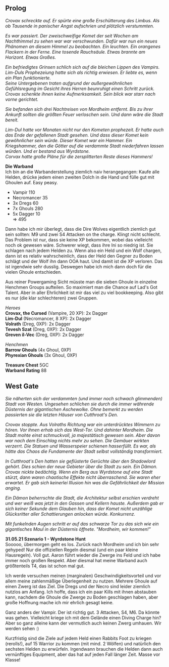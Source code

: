## Prolog
*Crovax schreckte auf. Er spürte eine große Erschütterung des Limbus. Als ob Tausende in panischer Angst aufschrien und plötzlich verstummten.*  

*Es war passiert. Der zweischweifige Komet der seit Wochen am Nachthimmel zu sehen war war verschwunden. Dafür war nun ein neues Phänomen an diesem Himmel zu beobachten. Ein leuchten. Ein orangenes Flackern in der Ferne. Eine tosende Rauchsäule. Etwas brannte am Horizont. Etwas Großes.*  

*Ein befriedigtes Grinsen schlich sich auf die bleichen Lippen des Vampirs. Lim-Duls Prophezeiung hatte sich als richtig erwiesen. Er liebte es, wenn ein Plan funktionierte.*  
*Seine Untergebenen traten aufgrund der außergewöhnlichen Gefühlsregung im Gesicht ihres Herren beunruhigt einen Schritt zurück. Crovax schenkte ihnen keine Aufmerksamkeit. Sein blick war starr nach vorne gerichtet.*  

*Sie befanden sich drei Nachtreisen von Mordheim entfernt. Bis zu ihrer Ankunft sollten die größten Feuer verloschen sein. Und dann wäre die Stadt bereit.*  

*Lim-Dul hatte vor Monaten nicht nur den Kometen prophezeit. Er hatte auch das Ende der gefallenen Stadt gesehen. Und dass dieser Komet kein gewöhnlicher sein würde. Dieser Komet war ein Hammer. Ein Kriegshammer, den die Götter auf die verdammte Stadt niederfahren lassen würden. Und er bestand aus Wyrdstone.*  
*Corvax hatte große Pläne für die zersplitterten Reste dieses Hammers!*  

**Die Warband**  
Ich bin an die Warbanderstellung ziemlich naiv herangegangen: Kaufe alle Helden, drücke jedem einen zweiten Dolch in die Hand und fülle gut mit Ghoulen auf. Easy peasy.   

-	Vampir 110  
-	Necromancer 35
-	3x Dregs 60
-	7x Ghouls 280
-	5x Dagger 10  
=> 495

Dann habe ich mir überlegt, dass die Dire Wolves eigentlich ziemlich gut sein sollten: M9 und zwei S4 Attacken on the charge. Klingt nicht schlecht. Das Problem ist nur, dass sie keine XP bekommen, wobei das vielleicht noch ok gewesen wäre. Schwerer wiegt, dass ihre Ini so niedrig ist. Sie schlagen nach jedem Helden zu. Wenn also ein Held und ein Wolf chargen, dann ist es relativ wahrscheinlich, dass der Held den Gegner zu Boden schlägt und der Wolf ihn dann OOA haut. Und damit ist die XP verloren. Das ist irgendwie sehr dusslig. Deswegen habe ich mich dann doch für die vielen Ghoule entschieden.  

Aus reiner Powergaming Sicht müsste man die sieben Ghoule in einzelne Henchmen Groups aufteilen. So maximiert man die Chance auf Lad's Got Talent. Aber in aller Ehrlichkeit ist mir das viel zu viel bookkeeping. Also gibt es nur (die klar schlechteren) zwei Gruppen.  

*Heroes*  
**Crovax, the Cursed** (Vampire, 20 XP): 2x Dagger  
**Lim-Dul** (Necromancer, 8 XP): 2x Dagger  
**Volrath** (Dreg, 0XP): 2x Dagger  
**Tevesh Szat** (Dreg, 0XP): 2x Dagger  
**Greven il-Vec** (Dreg, 0XP): 2x Dagger  

*Henchmen*  
**Barrow Ghouls** (4x Ghoul, 0XP)  
**Phyrexian Ghouls** (3x Ghoul, 0XP)  

**Treasure Chest** 5GC  
**Warband Rating** 88  


## West Gate  
*Sie näherten sich der verdammten (und immer noch schwach glimmenden) Stadt von Westen. Ungesehen schlichen sie durch die immer währende Düsternis der gigantischen Aschewolke. Ohne bemerkt zu werden passierten sie die letzten Häuser von Cutthroat's Den.*  

*Crovax stoppte. Aus Volraths Richtung war ein unterdrücktes Wimmern zu hören. Vor ihnen erhob sich das West-Tor. Und dahinter Mordheim. Die Stadt mohte einst schmuckvoll, ja majestätisch gewesen sein. Aber davon war nach dem Einschlag nichts mehr zu sehen. Die Gemäuer wirkten verzerrt. Die Statuen und Wasserspeier schienen hasserfüllt. Es war, als hätte das Chaos die Fundamente der Stadt selbst vollständig transformiert.*  

*In Cutthroat's Den hatten sie geflüsterte Gerüchte über den Shadowlord gehört. Dies schien der neue Gebieter über die Stadt zu sein. Ein Dämon.*  
*Crovax nickte bedächtig. Wenn ein Berg aus Wyrdstone auf eine Stadt stürzt, dann waren chaotische Effekte nicht überraschend. Sie waren eher erwartet. Er gab sich keinerlei Illusion hin was die Gefährlichkeit der Mission anging.*  

*Ein Dämon beherrschte die Stadt, die Architektur selbst erschien verdreht und wer weiß was jetzt in den Gassen und Kellern hauste. Außerdem gab er sich keiner Sekunde dem Glauben hin, dass der Komet nicht unzählige Glücksritter aller Schattierungen anlocken würde. Konkurrenz.*  

*Mit funkelnden Augen schritt er auf das schwarze Tor zu das sich wie ein gigantisches Maul in der Düsternis öffnete. "Mordheim, wir kommen!"*  

**31.05.21 Szenario 1 - Wyrdstone Hunt**  
Sooooo, übermorgen geht es los. Zurück nach Mordheim und ich bin sehr gehyped! Nur die offiziellen Regeln diesmal (und ein paar kleine Hausregeln). Voll gut. Aaron führt wieder die Zwerge ins Feld und ich habe immer noch großen Respekt. Aber diesmal hat meine Warband auch größtenteils T4, das ist schon mal gut.  

Ich werde versuchen meinen (marginalen) Geschwindigkeitsvorteil und vor allem meine zahlenmäßige Überlegenheit zu nutzen. Mehrere Ghoule auf einen Zwerg ist das Ziel. Die Dregs und der Necro sind leider ziemlich nutzlos am Anfang. Ich hoffe, dass ich ein paar Kills mit ihnen abstauben kann, nachdem die Ghoule die Zwerge zu Boden geschlagen haben, aber große Hoffnung mache ich mir ehrlich gesagt keine.  

Ganz anders der Vampir. Der ist richtig gut. 3 Attacken, S4, M6. Da könnte was gehen. Vielleicht kriege ich mit dem Gelände einen Diving Charge hin? Aber so ganz alleine kann der vermutlich auch keinen Zwerg umhauen. Wir werden sehen :)  

Kurzfristig sind die Ziele auf jedem Held einen Rabbits Foot zu kriegen (rerolls!), auf 15 Warrior zu kommen (mit mind. 2 Wölfen) und natürlich den sechsten Helden zu erwürfeln. Irgendwann brauchen die Helden dann auch vernünftiges Equipment, aber das hat auf jeden Fall länger Zeit. Masse vor Klasse!  
